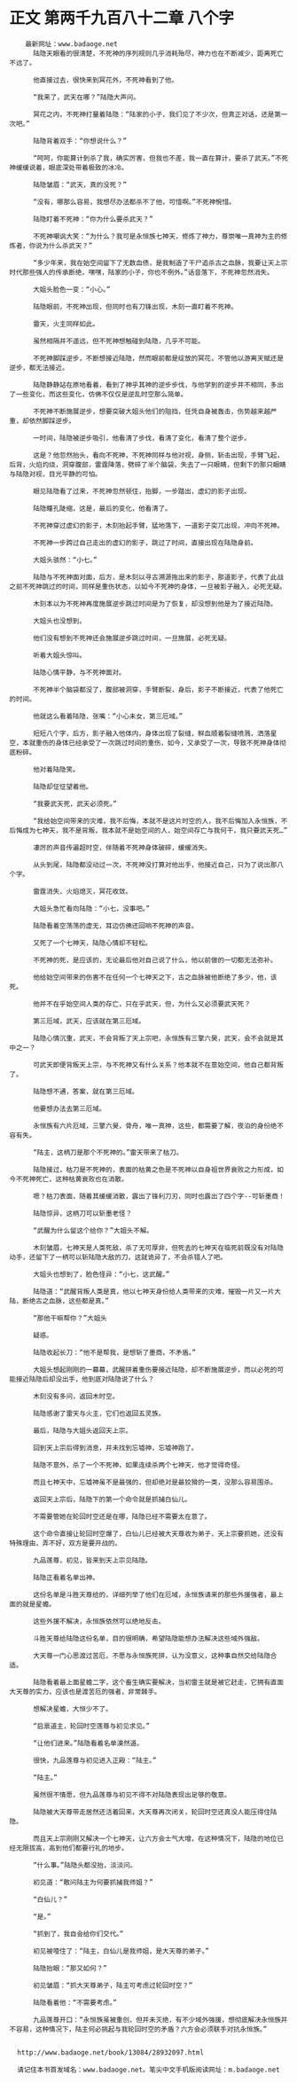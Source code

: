 # 正文 第两千九百八十二章 八个字
        最新网址：www.badaoge.net
          陆隐天眼看的很清楚，不死神的序列规则几乎消耗殆尽，神力也在不断减少，距离死亡不远了。
      
          他直接过去，很快来到冥花外，不死神看到了他。
      
          “我来了，武天在哪？”陆隐大声问。
      
          冥花之内，不死神打量着陆隐：“陆家的小子，我们见了不少次，但真正对话，还是第一次吧。”
      
          陆隐背着双手：“你想说什么？”
      
          “呵呵，你能算计到杀了我，确实厉害，但我也不差，我一直在算计，要杀了武天。”不死神缓缓说着，眼底深处带着极致的冰冷。
      
          陆隐皱眉：“武天，真的没死？”
      
          “没有，哪那么容易，我想尽办法都杀不了他，可惜啊。”不死神惋惜。
      
          陆隐盯着不死神：“你为什么要杀武天？”
      
          不死神嘲讽大笑：“为什么？我可是永恒族七神天，修炼了神力，尊崇唯一真神为主的修炼者，你说为什么杀武天？”
      
          “多少年来，我在始空间留下了无数血债，是我制造了干尸追杀古之血脉，我要让天上宗时代那些强人的传承断绝，嘿嘿，陆家的小子，你也不例外。”话音落下，不死神忽然消失。
      
          大姐头脸色一变：“小心。”
      
          陆隐眼前，不死神出现，但同时也有刀锋出现，木刻一直盯着不死神。
      
          雷天，火主同样如此。
      
          虽然相隔并不遥远，但不死神想触碰到陆隐，几乎不可能。
      
          不死神脚踩逆步，不断想接近陆隐，然而眼前都是绽放的冥花，不管他以游离天赋还是逆步，都无法接近。
      
          陆隐静静站在原地看着，看到了神乎其神的逆步步伐，与他学到的逆步并不相同，多出了一些变化，而这些变化，仿佛不仅仅是逆乱时空那么简单。
      
          不死神不断施展逆步，想要突破大姐头他们的阻挡，任凭自身被轰击，伤势越来越严重，却依然脚踩逆步。
      
          一时间，陆隐被逆步吸引，他看清了步伐，看清了变化，看清了整个逆步。
      
          这是？他忽然抬头，看向不死神，不死神同样与他对视，身侧，斩击出现，手臂飞起，后背，火焰灼烧，洞穿腹部，雷霆降落，劈碎了半个脑袋，失去了一只眼睛，但剩下的那只眼睛与陆隐对视，目光平静的可怕。
      
          眼见陆隐看了过来，不死神忽然顿住，抬脚，一步踏出，虚幻的影子出现。
      
          陆隐瞳孔陡缩，这是，最后的变化，他看清了。
      
          不死神穿过虚幻的影子，木刻抬起手臂，猛地落下，一道影子突兀出现，冲向不死神。
      
          不死神一步跨过自己走出的虚幻的影子，跳过了时间，直接出现在陆隐身前。
      
          大姐头骇然：“小七。”
      
          陆隐与不死神面对面，后方，是木刻以寻古溯源拖出来的影子，那道影子，代表了此战之前不死神跳过的时间，同样是重伤状态，以如今不死神的身体，一旦被影子融入，必死无疑。
      
          木刻本以为不死神再度施展逆步跳过时间是为了恢复，却没想到他是为了接近陆隐。
      
          大姐头也没想到。
      
          他们没有想到不死神还会施展逆步跳过时间，一旦施展，必死无疑。
      
          听着大姐头惊叫。
      
          陆隐心情平静，与不死神面对。
      
          不死神半个脑袋都没了，腹部被洞穿，手臂断裂，身后，影子不断接近，代表了他死亡的时间。
      
          他就这么看着陆隐，张嘴：“小心未女，第三厄域。”
      
          短短八个字，后方，影子融入他体内，身体出现了裂缝，鲜血顺着裂缝喷溅，洒落星空，本就重伤的身体已经承受了一次跳过时间的重伤，如今，又承受了一次，导致不死神身体彻底粉碎。
      
          他对着陆隐笑。
      
          陆隐却怔怔望着他。
      
          “我要武天死，武天必须死。”
      
          “我给始空间带来的灾难，我不后悔，本就不是这片时空的人，我不后悔加入永恒族，不后悔成为七神天，我不是背叛，我本就不是始空间的人，始空间存亡与我何干，我只要武天死…”
      
          凄厉的声音传遍超时空，伴随着不死神身体破碎，缓缓消失。
      
          从头到尾，陆隐都没动过一次，不死神没打算对他出手，他接近自己，只为了说出那八个字。
      
          雷霆消失，火焰熄灭，冥花收敛。
      
          大姐头急忙看向陆隐：“小七，没事吧。”
      
          陆隐看着空荡荡的虚无，耳边仿佛还回响不死神的声音。
      
          又死了一个七神天，陆隐心情却不轻松。
      
          不死神的死，是应该的，无论最后他对自己说了什么，他以前做的一切都无法弥补。
      
          他给始空间带来的伤害不在任何一个七神天之下，古之血脉被他断绝了多少，他，该死。
      
          他并不在乎始空间人类的存亡，只在乎武天，但，为什么又必须要武天死？
      
          第三厄域，武天，应该就在第三厄域。
      
          陆隐心情沉重，武天，不会背叛了天上宗吧，永恒族有三擎六昊，武天，会不会就是其中之一？
      
          可武天即便背叛天上宗，与不死神又有什么关系？他本就不在意始空间，他自己都背叛了。
      
          陆隐想不通，答案，就在第三厄域。
      
          他要想办法去第三厄域。
      
          永恒族有六片厄域，三擎六昊，骨舟，唯一真神，这些，都需要了解，夜泊的身份绝不容有失。
      
          “陆主，这柄刀是那个不死神的。”雷天带来了枯刀。
      
          陆隐接过，枯刀是不死神的，表面的枯黄之色是不死神以自身祖世界衰败之力形成，如今不死神死亡，这种枯黄衰败也在消散。
      
          嗯？枯刀表面，随着其缓缓消散，露出了锋利刀刃，同时也露出了四个字--可斩墨商！
      
          陆隐惊异，这柄刀可以斩墨老怪？
      
          “武醒为什么留这个给你？”大姐头不解。
      
          木刻皱眉，七神天是人类死敌，杀了无可厚非，但死去的七神天在临死前既没有对陆隐动手，还留下了一柄可以斩陆隐大敌的刀，这就诡异了，不会杀错人了吧。
      
          大姐头也想到了，脸色怪异：“小七，这武醒。”
      
          陆隐道：“武醒背叛人类是真，他以七神天身份给人类带来的灾难，摧毁一片又一片大陆，断绝古之血脉，这些都是真。”
      
          “那他干嘛帮你？”大姐头
      
          疑惑。
      
          陆隐收起长刀：“他不是帮我，是想斩了墨商，不矛盾。”
      
          大姐头想起刚刚的一幕幕，武醒拼着重伤要接近陆隐，却不断施展逆步，而以必死的可能接近陆隐后却没出手，他到底对陆隐说了什么？
      
          木刻没有多问，返回木时空。
      
          陆隐感谢了雷天与火主，它们也返回五灵族。
      
          最后，陆隐与大姐头返回天上宗。
      
          回到天上宗后得到消息，并未找到忘墟神，忘墟神跑了。
      
          陆隐不意外，杀了一个不死神，如果连续杀两个七神天，他才觉得奇怪。
      
          而且七神天中，忘墟神虽不是最强的，但却绝对是最狡猾的一类，没那么容易围杀。
      
          返回天上宗后，陆隐下的第一个命令就是抓捕白仙儿。
      
          不需要管她在轮回时空还是在哪，陆隐已经不需要太在意了。
      
          这个命令直接让轮回时空爆了，白仙儿已经被大天尊收为弟子，天上宗要抓她，还没有特殊理由，弄不好，双方是要开战的。
      
          九品莲尊，初见，皆来到天上宗见陆隐。
      
          陆隐正看着名单出神。
      
          这份名单是斗胜天尊给的，详细列举了他们在厄域，永恒族请来的那些外援强者，最上面的就是星蟾。
      
          这些外援不解决，永恒族依然可以绝地反击。
      
          斗胜天尊给陆隐这份名单，目的很明确，希望陆隐能想办法解决这些域外强敌。
      
          大天尊一门心思渡过苦厄，不愿与永恒族死拼，认为没意义，这种事自然交给陆隐合适。
      
          陆隐看着最上面星蟾二字，这个畜生确实要解决，当初雷主就是被它赶走，它拥有直面大天尊的实力，应该也是渡苦厄的强者，非常棘手。
      
          想解决星蟾，大恒少不了。
      
          “启禀道主，轮回时空莲尊与初见求见。”
      
          “让他们进来。”陆隐看着名单漠然道。
      
          很快，九品莲尊与初见进入正殿：“陆主。”
      
          “陆主。”
      
          虽然很不情愿，但九品莲尊与初见不得不对陆隐表现出足够的敬意。
      
          陆隐被大天尊带走居然还活着回来，大天尊再次闭关，轮回时空还真没人能压得住陆隐。
      
          而且天上宗刚刚又解决一个七神天，让六方会士气大增，在这种情况下，陆隐的地位已经无限拔高，高到他们都要行礼的地步。
      
          “什么事。”陆隐头都没抬，淡淡问。
      
          初见道：“敢问陆主为何要抓捕我师姐？”
      
          “白仙儿？”
      
          “是。”
      
          “抓到了，我自会给你们交代。”
      
          初见被噎住了：“陆主，白仙儿是我师姐，是大天尊的弟子。”
      
          陆隐抬眼：“那又如何？”
      
          初见皱眉：“抓大天尊弟子，陆主可考虑过轮回时空？”
      
          陆隐看着他：“不需要考虑。”
      
          九品莲尊开口：“永恒族虽被重创，但并未灭绝，有不少域外强援，想彻底解决永恒族并不容易，这种情况下，陆主何必挑起与我轮回时空的矛盾？六方会必须联手对抗永恒族。”
      
      
      http://www.badaoge.net/book/13084/28932097.html
      
      请记住本书首发域名：www.badaoge.net。笔尖中文手机版阅读网址：m.badaoge.net
